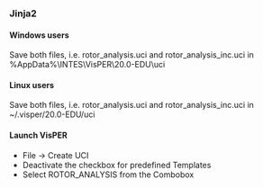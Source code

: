 ### Jinja2

#### Windows users

Save both files, i.e. rotor_analysis.uci and rotor_analysis_inc.uci in %AppData%\INTES\VisPER\20.0-EDU\uci

#### Linux users

Save both files, i.e. rotor_analysis.uci and rotor_analysis_inc.uci in ~/.visper/20.0-EDU/uci

#### Launch VisPER

 * File -> Create UCI
 * Deactivate the checkbox for predefined Templates
 * Select ROTOR_ANALYSIS from the Combobox

